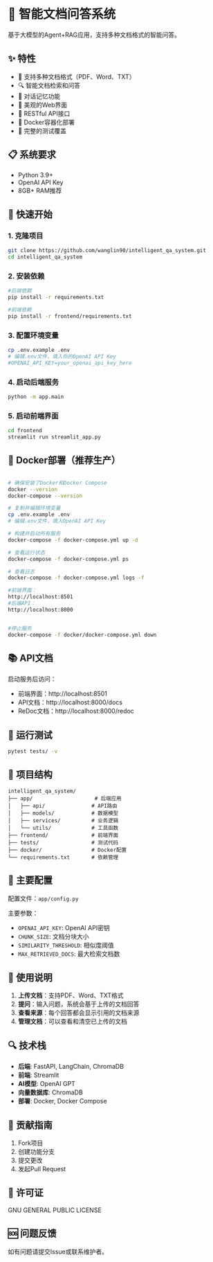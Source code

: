 # 🤖 智能文档问答系统

基于大模型的Agent+RAG应用，支持多种文档格式的智能问答。

## ✨ 特性

- 📄 支持多种文档格式（PDF、Word、TXT）
- 🔍 智能文档检索和问答
- 💬 对话记忆功能
- 🎨 美观的Web界面
- 🚀 RESTful API接口
- 🐳 Docker容器化部署
- 🧪 完整的测试覆盖

## 📋 系统要求

- Python 3.9+
- OpenAI API Key
- 8GB+ RAM推荐

## 🚀 快速开始

### 1. 克隆项目
```bash
git clone https://github.com/wanglin90/intelligent_qa_system.git
cd intelligent_qa_system
```

### 2. 安装依赖
```bash
#后端依赖
pip install -r requirements.txt

#前端依赖
pip install -r frontend/requirements.txt
```

### 3. 配置环境变量
```bash
cp .env.example .env
# 编辑.env文件，填入你的OpenAI API Key
#OPENAI_API_KEY=your_openai_api_key_here
```

### 4. 启动后端服务
```bash
python -m app.main
```

### 5. 启动前端界面
```bash
cd frontend
streamlit run streamlit_app.py
```

## 🐳 Docker部署（推荐生产）

```bash

# 确保安装了Docker和Docker Compose
docker --version
docker-compose --version

# 复制并编辑环境变量
cp .env.example .env
# 编辑.env文件，填入OpenAI API Key

# 构建并启动所有服务
docker-compose -f docker-compose.yml up -d

# 查看运行状态
docker-compose -f docker-compose.yml ps

# 查看日志
docker-compose -f docker-compose.yml logs -f

#前端界面：
http://localhost:8501
#后端API：
http://localhost:8000


#停止服务
docker-compose -f docker/docker-compose.yml down

```

## 📚 API文档

启动服务后访问：
 - 前端界面：http://localhost:8501
 - API文档：http://localhost:8000/docs
 - ReDoc文档：http://localhost:8000/redoc

## 🧪 运行测试

```bash
pytest tests/ -v
```

## 📁 项目结构

```
intelligent_qa_system/
├── app/                    # 后端应用
│   ├── api/               # API路由
│   ├── models/            # 数据模型
│   ├── services/          # 业务逻辑
│   └── utils/             # 工具函数
├── frontend/              # 前端界面
├── tests/                 # 测试代码
├── docker/                # Docker配置
└── requirements.txt       # 依赖管理
```

## 🔧 主要配置

配置文件：`app/config.py`

主要参数：
- `OPENAI_API_KEY`: OpenAI API密钥
- `CHUNK_SIZE`: 文档分块大小
- `SIMILARITY_THRESHOLD`: 相似度阈值
- `MAX_RETRIEVED_DOCS`: 最大检索文档数

## 📝 使用说明

1. **上传文档**：支持PDF、Word、TXT格式
2. **提问**：输入问题，系统会基于上传的文档回答
3. **查看来源**：每个回答都会显示引用的文档来源
4. **管理文档**：可以查看和清空已上传的文档

## 🔍 技术栈

- **后端**: FastAPI, LangChain, ChromaDB
- **前端**: Streamlit
- **AI模型**: OpenAI GPT
- **向量数据库**: ChromaDB
- **部署**: Docker, Docker Compose

## 🤝 贡献指南

1. Fork项目
2. 创建功能分支
3. 提交更改
4. 发起Pull Request

## 📄 许可证

GNU GENERAL PUBLIC LICENSE

## 🆘 问题反馈

如有问题请提交Issue或联系维护者。